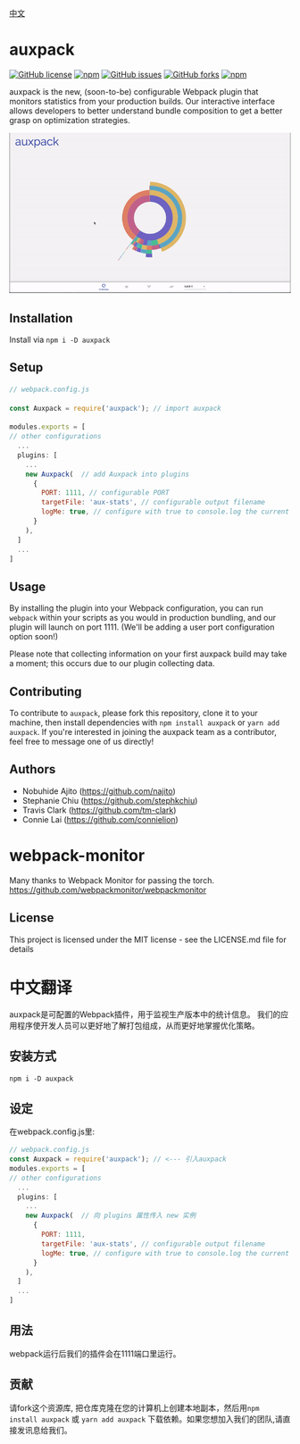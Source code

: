[中文](#中文翻译)

# auxpack
[![GitHub license](https://img.shields.io/github/license/Auxpack/Auxpack?style=flat-square)](https://github.com/Auxpack/Auxpack/blob/master/LICENSE)
[![npm](https://img.shields.io/npm/v/auxpack?style=flat-square)](https://www.npmjs.com/package/auxpack)
[![GitHub issues](https://img.shields.io/github/issues/Auxpack/Auxpack?style=flat-square)](https://github.com/Auxpack/Auxpack/issues)
[![GitHub forks](https://img.shields.io/github/forks/Auxpack/Auxpack?style=flat-square)](https://github.com/Auxpack/Auxpack/network)
[![npm](https://img.shields.io/npm/dw/auxpack?style=flat-square)](https://www.npmjs.com/package/auxpack)


auxpack is the new, (soon-to-be) configurable Webpack plugin that monitors statistics from your production builds. Our interactive interface allows developers to better understand bundle composition to get a better grasp on optimization strategies.

![](whole.gif)

## Installation

Install via `npm i -D auxpack`

## Setup

```javascript
// webpack.config.js

const Auxpack = require('auxpack'); // import auxpack

modules.exports = [
// other configurations
  ... 
  plugins: [
    ...
    new Auxpack(  // add Auxpack into plugins
      {
        PORT: 1111, // configurable PORT
        targetFile: 'aux-stats', // configurable output filename
        logMe: true, // configure with true to console.log the current build's aux-stats
      }
    ),
  ]
  ...
]

```

## Usage

By installing the plugin into your Webpack configuration, you can run 
```webpack```
within your scripts as you would in production bundling, and our plugin will launch on port 1111. (We'll be adding a user port configuration option soon!)

Please note that collecting information on your first auxpack build may take a moment; this occurs due to our plugin collecting data.

## Contributing

To contribute to `auxpack`, please fork this repository, clone it to your machine, then install dependencies with ```npm install auxpack``` or ```yarn add auxpack```. If you're interested in joining the auxpack team as a contributor, feel free to message one of us directly!

## Authors

* Nobuhide Ajito (https://github.com/najito)
* Stephanie Chiu (https://github.com/stephkchiu)
* Travis Clark (https://github.com/tm-clark)
* Connie Lai (https://github.com/connielion)

# webpack-monitor

Many thanks to Webpack Monitor for passing the torch.
https://github.com/webpackmonitor/webpackmonitor

## License

This project is licensed under the MIT license - see the LICENSE.md file for details

# 中文翻译
auxpack是可配置的Webpack插件，用于监视生产版本中的统计信息。 我们的应用程序使开发人员可以更好地了解打包组成，从而更好地掌握优化策略。
## 安装方式
`npm i -D auxpack`
## 设定
在webpack.config.js里:
```javascript
// webpack.config.js
const Auxpack = require('auxpack'); // <--- 引入auxpack
modules.exports = [
// other configurations
  ... 
  plugins: [
    ...
    new Auxpack(  // 向 plugins 属性传入 new 实例
      {
        PORT: 1111, 
        targetFile: 'aux-stats', // configurable output filename
        logMe: true, // configure with true to console.log the current build's aux-stats
      }
    ),
  ]
  ...
]
```
## 用法
webpack运行后我们的插件会在1111端口里运行。
## 贡献
请fork这个资源库, 把仓库克隆在您的计算机上创建本地副本，然后用```npm install auxpack``` 或 ```yarn add auxpack```
下载依赖。如果您想加入我们的团队,请直接发讯息给我们。
